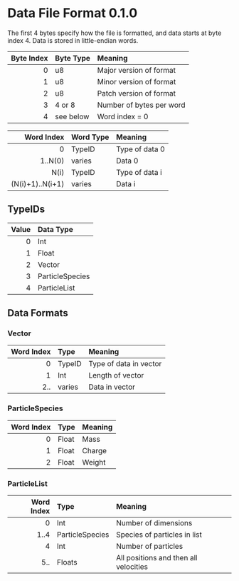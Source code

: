 # Data File Format 0.1.0
The first 4 bytes specify how the file is formatted, and data starts at byte index 4. Data is stored in little-endian words.

| Byte Index | Byte Type | Meaning                  |
| ---------: | :-------- | :----------------------- |
|          0 | u8        | Major version of format  |
|          1 | u8        | Minor version of format  |
|          2 | u8        | Patch version of format  |
|          3 | 4 or 8    | Number of bytes per word |
|          4 | see below | Word index = 0           |

|       Word Index | Word Type | Meaning        |
| ---------------: | :-------- | :------------- |
|                0 | TypeID    | Type of data 0 |
|          1..N(0) | varies    | Data 0         |
|             N(i) | TypeID    | Type of data i |
| (N(i)+1)..N(i+1) | varies    | Data i         |

## TypeIDs
| Value | Data Type       |
| ----: | :-------------- |
|     0 | Int             |
|     1 | Float           |
|     2 | Vector          |
|     3 | ParticleSpecies |
|     4 | ParticleList    |

## Data Formats

### Vector
| Word Index | Type   | Meaning                |
| ---------: | :----- | :--------------------- |
|          0 | TypeID | Type of data in vector |
|          1 | Int    | Length of vector       |
|        2.. | varies | Data in vector         |

### ParticleSpecies
| Word Index | Type  | Meaning |
| ---------: | :---- | :------ |
|          0 | Float | Mass    |
|          1 | Float | Charge  |
|          2 | Float | Weight  |

### ParticleList
| Word Index | Type            | Meaning                               |
| ---------: | :-------------- | :------------------------------------ |
|          0 | Int             | Number of dimensions                  |
|       1..4 | ParticleSpecies | Species of particles in list          |
|          4 | Int             | Number of particles                   |
|        5.. | Floats          | All positions and then all velocities |
